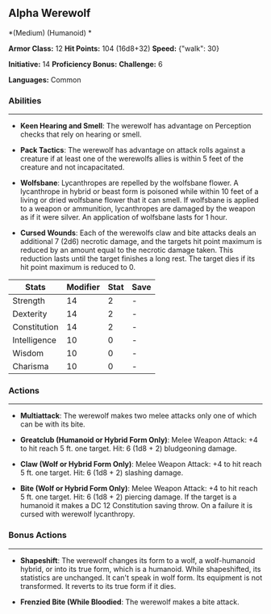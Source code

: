 ## Alpha Werewolf
*(Medium) (Humanoid) *

**Armor Class:** 12
**Hit Points:** 104 (16d8+32)
**Speed:** {"walk": 30}

**Initiative:** 14
**Proficiency Bonus:**
**Challenge:** 6

**Languages:** Common

### Abilities
 --- 
- **Keen Hearing and Smell**: The werewolf has advantage on Perception checks that rely on hearing or smell.

- **Pack Tactics**: The werewolf has advantage on attack rolls against a creature if at least one of the werewolfs allies is within 5 feet of the creature and not incapacitated.

- **Wolfsbane**: Lycanthropes are repelled by the wolfsbane flower. A lycanthrope in hybrid or beast form is poisoned while within 10 feet of a living or dried wolfsbane flower that it can smell. If wolfsbane is applied to a weapon or ammunition, lycanthropes are damaged by the weapon as if it were silver. An application of wolfsbane lasts for 1 hour.

- **Cursed Wounds**: Each of the werewolfs claw and bite attacks deals an additional 7 (2d6) necrotic damage, and the targets hit point maximum is reduced by an amount equal to the necrotic damage taken. This reduction lasts until the target finishes a long rest. The target dies if its hit point maximum is reduced to 0.



| Stats | Modifier | Stat | Save
| ---- | ---- | ---- | ---- |
| Strength | 14 | 2 | - |
| Dexterity | 14 | 2 | - |
| Constitution | 14 | 2 | - |
| Intelligence | 10 | 0 | - |
| Wisdom | 10 | 0 | - |
| Charisma | 10 | 0 | - |

### Actions
 --- 
- **Multiattack**: The werewolf makes two melee attacks  only one of which can be with its bite.

- **Greatclub (Humanoid or Hybrid Form Only)**: Melee Weapon Attack: +4 to hit  reach 5 ft.  one target. Hit: 6 (1d8 + 2) bludgeoning damage.

- **Claw (Wolf or Hybrid Form Only)**: Melee Weapon Attack: +4 to hit  reach 5 ft.  one target. Hit: 6 (1d8 + 2) slashing damage.

- **Bite (Wolf or Hybrid Form Only)**: Melee Weapon Attack: +4 to hit  reach 5 ft.  one target. Hit: 6 (1d8 + 2) piercing damage. If the target is a humanoid  it makes a DC 12 Constitution saving throw. On a failure  it is cursed with werewolf lycanthropy.

### Bonus Actions
 --- 
- **Shapeshift**: The werewolf changes its form to a wolf, a wolf-humanoid hybrid, or into its true form, which is a humanoid. While shapeshifted, its statistics are unchanged. It can't speak in wolf form. Its equipment is not transformed. It reverts to its true form if it dies.

- **Frenzied Bite (While Bloodied**: The werewolf makes a bite attack.

